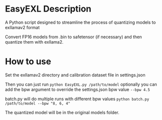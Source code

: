 # EasyEXL Description
A Python script designed to streamline the process of quantizing models to exllamav2 format 

Convert FP16 models from .bin to safetensor (if necessary) and then quantize them with exllama2.

# How to use 
Set the exllamav2 directory and calibration dataset file in settings.json

Then you can just run ``python EasyEXL.py /path/to/model`` optionally you can add the bpw argument to override the settings.json bpw value ``--bpw 4.5``

batch.py will do multiple runs with different bpw values ``python batch.py /path/to/model --bpw "8, 6, 4"``

The quantized model will be in the original models folder.

